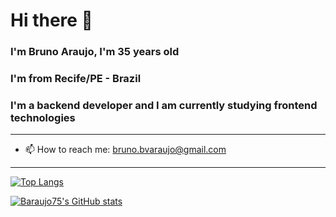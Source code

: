 # Hi there 👋

### I'm Bruno Araujo, I'm 35 years old
### I'm from Recife/PE - Brazil
### I'm a backend developer and I am currently studying frontend technologies

---

- 📫 How to reach me: bruno.bvaraujo@gmail.com

---

[![Top Langs](https://github-readme-stats.vercel.app/api/top-langs/?username=baraujo75&show_icons=true&theme=merko)](https://github.com/baraujo75/github-readme-stats)

[![Baraujo75's GitHub stats](https://github-readme-stats.vercel.app/api?username=baraujo75&show_icons=true&theme=merko)](https://github.com/baraujo75/github-readme-stats)


